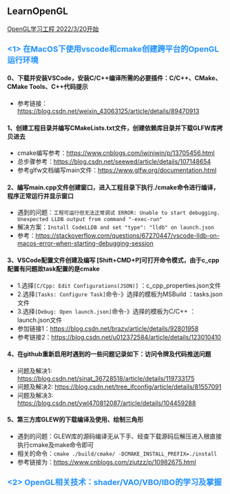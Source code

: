 ## LearnOpenGL
<u>OpenGL学习工程 2022/3/20开始</u>

### <font size=4 color=#1E90FF>**<1> 在MacOS下使用vscode和cmake创建跨平台的OpenGL运行环境**</font>
 #### 0、下载并安装VSCode，安装C/C++编译所需的必要插件：C/C++、CMake、CMake Tools、C++代码提示
  * 参考链接：<u>https://blog.csdn.net/weixin_43063125/article/details/89470913</u>

 #### 1、创建工程目录并编写CMakeLists.txt文件，创建依赖库目录并下载GLFW库拷贝进去
  * cmake编写参考：<u>https://www.cnblogs.com/iwiniwin/p/13705456.html</u>
  * 总步骤参考：<u>https://blog.csdn.net/seewed/article/details/107148654</u>
  * 参考glfw文档编写main文件：<u>https://www.glfw.org/documentation.html</u>

 #### 2、编写main.cpp文件创建窗口，进入工程目录下执行./cmake命令进行编译，程序正常运行并显示窗口
  * 遇到的问题：`工程可运行但无法正常调试 ERROR: Unable to start debugging. Unexpected LLDB output from command "-exec-run"`
  * 解决方案：`Install CodeLLDB and set "type": "lldb" on launch.json`
  * 参考：<u>https://stackoverflow.com/questions/67270447/vscode-lldb-on-macos-error-when-starting-debugging-session</u>

 #### 3、VSCode配置文件创建及编写 [Shift+CMD+P]可打开命令模式，由于c_cpp配置有问题故task配置的是cmake
  * 1.选择`[C/Cpp: Edit Configurations(JSON)]` ：c_cpp_properties.json文件
  * 2.选择`[Tasks: Configure Task]`命令-》选择的模板为MSBuild ：tasks.json文件
  * 3.选择`[Debug: Open launch.json]`命令-》选择的模板为C/C++ ：launch.json文件
  * 参加链接1：<u>https://blog.csdn.net/brazy/article/details/92801958</u>
  * 参考链接2：<u>https://blog.csdn.net/u012372584/article/details/123010410</u>

 #### 4、在github重新启用时遇到的一些问题记录如下：访问令牌及代码推送问题
  * 问题及解决1: <u>https://blog.csdn.net/sinat_36728518/article/details/119733175</u>
  * 问题及解决2: <u>https://blog.csdn.net/tree_ifconfig/article/details/81557091</u>
  * 问题及解决3: <u>https://blog.csdn.net/ywl470812087/article/details/104459288</u>

 #### 5、第三方库GLEW的下载编译及使用、绘制三角形
  * 遇到的问题：GLEW库的源码编译无从下手、经查下载源码后解压进入根直接执行cmake及make命令即可
  * 相关的命令：`cmake ./build/cmake/ -DCMAKE_INSTALL_PREFIX=./install`
  * 参考链接为：<u>https://www.cnblogs.com/zjutzz/p/10982675.html</u>

### <font size=4 color=#1E90FF>**<2> OpenGL相关技术：shader/VAO/VBO/IBO的学习及掌握**</font>